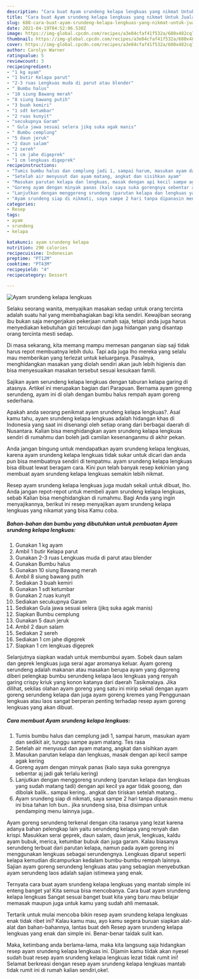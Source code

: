 ```yaml
---
description: "Cara buat Ayam srundeng kelapa lengkuas yang nikmat Untuk Jualan"
title: "Cara buat Ayam srundeng kelapa lengkuas yang nikmat Untuk Jualan"
slug: 688-cara-buat-ayam-srundeng-kelapa-lengkuas-yang-nikmat-untuk-jualan
date: 2021-04-19T04:52:06.530Z
image: https://img-global.cpcdn.com/recipes/a3e04cfaf41f532a/680x482cq70/ayam-srundeng-kelapa-lengkuas-foto-resep-utama.jpg
thumbnail: https://img-global.cpcdn.com/recipes/a3e04cfaf41f532a/680x482cq70/ayam-srundeng-kelapa-lengkuas-foto-resep-utama.jpg
cover: https://img-global.cpcdn.com/recipes/a3e04cfaf41f532a/680x482cq70/ayam-srundeng-kelapa-lengkuas-foto-resep-utama.jpg
author: Carolyn Warner
ratingvalue: 5
reviewcount: 3
recipeingredient:
- "1 kg ayam"
- "1 butir Kelapa parut"
- "2-3 ruas Lengkuas muda di parut atau blender"
- " Bumbu halus"
- "10 siung Bawang merah"
- "8 siung bawang putih"
- "3 buah kemiri"
- "1 sdt ketumbar"
- "2 ruas kunyit"
- "secukupnya Garam"
- " Gula jawa sesuai selera jikq suka agak manis"
- " Bumbu cemplung"
- "5 daun jeruk"
- "2 daun salam"
- "2 sereh"
- "1 cm jahe digeprek"
- "1 cm lengkuas digeprek"
recipeinstructions:
- "Tumis bumbu halus dan cemplung jadi 1, sampai harum, masukan ayam dan sedikit air, tunggu sampe ayam matang. Tes rasa"
- "Setelah air menyusut dan ayam matang, angkat dan sisihkan ayam"
- "Masukan parutan kelapa dan lengkuas, masak dengan api kecil sampe agak kering"
- "Goreng ayam dengan minyak panas (kalo saya suka gorengnya sebentar aj jadi gak terlalu kering)"
- "Lanjutkan dengan menggoreng srundeng (parutan kelapa dan lengkuas yang sudah matang tadi) dengan api kecil ya agar tidak gosong, dan dibolak balik.. sampai kering.. angkat dan tiriskan setelah matang.."
- "Ayam srundeng siap di nikmati, saya sampe 2 hari tanpa dipanasin menu ini bisa tahan loh bun.. jika srundeng sisa, bisa disimpan untuk pendamping menu lainnya juga.."
categories:
- Resep
tags:
- ayam
- srundeng
- kelapa

katakunci: ayam srundeng kelapa 
nutrition: 290 calories
recipecuisine: Indonesian
preptime: "PT12M"
cooktime: "PT43M"
recipeyield: "4"
recipecategory: Dessert

---
```



![Ayam srundeng kelapa lengkuas](https://img-global.cpcdn.com/recipes/a3e04cfaf41f532a/680x482cq70/ayam-srundeng-kelapa-lengkuas-foto-resep-utama.jpg)

Selaku seorang wanita, menyajikan masakan sedap untuk orang tercinta adalah suatu hal yang membahagiakan bagi kita sendiri. Kewajiban seorang ibu bukan saja mengerjakan pekerjaan rumah saja, tetapi anda juga harus menyediakan kebutuhan gizi tercukupi dan juga hidangan yang disantap orang tercinta mesti sedap.

Di masa  sekarang, kita memang mampu memesan panganan siap saji tidak harus repot membuatnya lebih dulu. Tapi ada juga lho mereka yang selalu mau memberikan yang terlezat untuk keluarganya. Pasalnya, menghidangkan masakan yang diolah sendiri akan jauh lebih higienis dan bisa menyesuaikan masakan tersebut sesuai kesukaan famili. 

Sajikan ayam serundeng kelapa lengkuas dengan taburan kelapa garing di atasnya. Artikel ini merupakan bagian dari Parapuan. Bernama ayam goreng serundeng, ayam ini di olah dengan bumbu halus rempah ayam goreng sederhana.

Apakah anda seorang penikmat ayam srundeng kelapa lengkuas?. Asal kamu tahu, ayam srundeng kelapa lengkuas adalah hidangan khas di Indonesia yang saat ini disenangi oleh setiap orang dari berbagai daerah di Nusantara. Kalian bisa menghidangkan ayam srundeng kelapa lengkuas sendiri di rumahmu dan boleh jadi camilan kesenanganmu di akhir pekan.

Anda jangan bingung untuk mendapatkan ayam srundeng kelapa lengkuas, karena ayam srundeng kelapa lengkuas tidak sukar untuk dicari dan anda pun bisa membuatnya sendiri di tempatmu. ayam srundeng kelapa lengkuas bisa dibuat lewat beragam cara. Kini pun telah banyak resep kekinian yang membuat ayam srundeng kelapa lengkuas semakin lebih nikmat.

Resep ayam srundeng kelapa lengkuas juga mudah sekali untuk dibuat, lho. Anda jangan repot-repot untuk membeli ayam srundeng kelapa lengkuas, sebab Kalian bisa menghidangkan di rumahmu. Bagi Anda yang ingin menyajikannya, berikut ini resep menyajikan ayam srundeng kelapa lengkuas yang nikamat yang bisa Kamu coba.

<!--inarticleads1-->

##### Bahan-bahan dan bumbu yang dibutuhkan untuk pembuatan Ayam srundeng kelapa lengkuas:

1. Gunakan 1 kg ayam
1. Ambil 1 butir Kelapa parut
1. Gunakan 2-3 ruas Lengkuas muda di parut atau blender
1. Gunakan  Bumbu halus
1. Gunakan 10 siung Bawang merah
1. Ambil 8 siung bawang putih
1. Sediakan 3 buah kemiri
1. Gunakan 1 sdt ketumbar
1. Gunakan 2 ruas kunyit
1. Sediakan secukupnya Garam
1. Sediakan  Gula jawa sesuai selera (jikq suka agak manis)
1. Siapkan  Bumbu cemplung
1. Gunakan 5 daun jeruk
1. Ambil 2 daun salam
1. Sediakan 2 sereh
1. Sediakan 1 cm jahe digeprek
1. Siapkan 1 cm lengkuas digeprek


Selanjutnya siapkan wadah untuk membumbui ayam. Sobek daun salam dan geprek lengkuas juga serai agar aromanya keluar. Ayam goreng serundeng adalah makanan atau masakan berupa ayam yang digoreng diberi pelengkap bumbu serundeng kelapa laos lengkuas yang renyah garing crispy kriuk yang konon katanya dari daerah Tasikmalaya. Jika dilihat, sekilas olahan ayam goreng yang satu ini mirip sekali dengan ayam goreng serundeng kelapa dan juga ayam goreng kremes yang Penggunaan lengkuas atau laos sangat berperan penting terhadap resep ayam goreng lengkuas yang akan dibuat. 

<!--inarticleads2-->

##### Cara membuat Ayam srundeng kelapa lengkuas:

1. Tumis bumbu halus dan cemplung jadi 1, sampai harum, masukan ayam dan sedikit air, tunggu sampe ayam matang. Tes rasa
1. Setelah air menyusut dan ayam matang, angkat dan sisihkan ayam
1. Masukan parutan kelapa dan lengkuas, masak dengan api kecil sampe agak kering
1. Goreng ayam dengan minyak panas (kalo saya suka gorengnya sebentar aj jadi gak terlalu kering)
1. Lanjutkan dengan menggoreng srundeng (parutan kelapa dan lengkuas yang sudah matang tadi) dengan api kecil ya agar tidak gosong, dan dibolak balik.. sampai kering.. angkat dan tiriskan setelah matang..
1. Ayam srundeng siap di nikmati, saya sampe 2 hari tanpa dipanasin menu ini bisa tahan loh bun.. jika srundeng sisa, bisa disimpan untuk pendamping menu lainnya juga..


Ayam goreng serundeng terkenal dengan cita rasanya yang lezat karena adanya bahan pelengkap lain yaitu serundeng kelapa yang renyah dan krispi. Masukkan serai geprek, daun salam, daun jeruk, lengkuas, kaldu ayam bubuk, merica, ketumbar bubuk dan juga garam. Kalau biasanya serundeng terbuat dari parutan kelapa, namun pada ayam goreng ini menggunakan lengkuas sebagai serundengnya. Lengkuas diparut seperti kelapa kemudian dicampurkan kedalam bumbu-bumbu rempah lainnya. Sajian ayam goreng serundeng lengkuas atau yang sebagian menyebutkan ayam serundeng laos adalah sajian istimewa yang enak. 

Ternyata cara buat ayam srundeng kelapa lengkuas yang mantab simple ini enteng banget ya! Kita semua bisa mencobanya. Cara buat ayam srundeng kelapa lengkuas Sangat sesuai banget buat kita yang baru mau belajar memasak maupun juga untuk kamu yang sudah ahli memasak.

Tertarik untuk mulai mencoba bikin resep ayam srundeng kelapa lengkuas enak tidak ribet ini? Kalau kamu mau, ayo kamu segera buruan siapkan alat-alat dan bahan-bahannya, lantas buat deh Resep ayam srundeng kelapa lengkuas yang enak dan simple ini. Benar-benar taidak sulit kan. 

Maka, ketimbang anda berlama-lama, maka kita langsung saja hidangkan resep ayam srundeng kelapa lengkuas ini. Dijamin kamu tiidak akan nyesel sudah buat resep ayam srundeng kelapa lengkuas lezat tidak rumit ini! Selamat berkreasi dengan resep ayam srundeng kelapa lengkuas mantab tidak rumit ini di rumah kalian sendiri,oke!.

